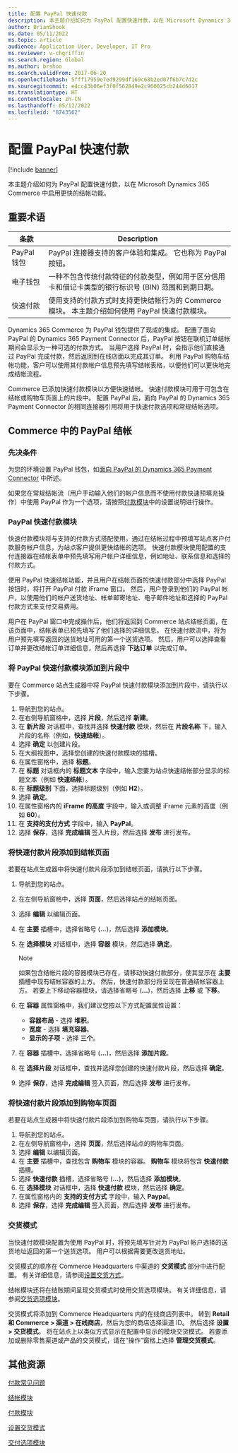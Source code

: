```yaml
---
title: 配置 PayPal 快速付款
description: 本主题介绍如何为 PayPal 配置快速付款，以在 Microsoft Dynamics 365 Commerce 中启用更快的结帐功能。
author: BrianShook
ms.date: 05/11/2022
ms.topic: article
audience: Application User, Developer, IT Pro
ms.reviewer: v-chgriffin
ms.search.region: Global
ms.author: brshoo
ms.search.validFrom: 2017-06-20
ms.openlocfilehash: 5fff17959e7ed9299df169c68b2ed07f6b7c7d2c
ms.sourcegitcommit: e4cc43b06ef3f0f562849e2c960025cb244d6017
ms.translationtype: HT
ms.contentlocale: zh-CN
ms.lasthandoff: 05/12/2022
ms.locfileid: "8743562"
---
```

# <a name="configure-express-payments-for-paypal"></a>配置 PayPal 快速付款

[!include [banner](../includes/banner.md)]

本主题介绍如何为 PayPal 配置快速付款，以在 Microsoft Dynamics 365 Commerce 中启用更快的结帐功能。

## <a name="key-terms"></a>重要术语

| 条款 | Description |
|---|---|
| PayPal 钱包 | PayPal 连接器支持的客户体验和集成。 它也称为 PayPal 按钮。 |
| 电子钱包 | 一种不包含传统付款特征的付款类型，例如用于区分信用卡和借记卡类型的银行标识号 (BIN) 范围和到期日期。 |
| 快速付款 | 使用支持的付款方式时支持更快结帐行为的 Commerce 模块。 本主题介绍如何使用 PayPal 快速付款模块。 |

Dynamics 365 Commerce 为 PayPal 钱包提供了现成的集成。 配置了面向 PayPal 的 Dynamics 365 Payment Connector 后，PayPal 按钮在联机订单结帐期间会显示为一种可选的付款方式。 当用户选择 PayPal 时，会指示他们直接通过 PayPal 完成付款，然后返回到在线店面以完成其订单。 利用 PayPal 购物车结帐功能，客户可以使用其付款帐户信息预先填写结帐表格，以便他们可以更快地完成结帐流程。

Commerce 已添加快速付款模块以方便快速结帐。 快速付款模块可用于可包含在结帐或购物车页面上的片段中。 配置 PayPal 后，面向 PayPal 的 Dynamics 365 Payment Connector 的相同连接器引用将用于快速付款选项和常规结帐选项。

## <a name="paypal-checkout-in-commerce"></a>Commerce 中的 PayPal 结帐

### <a name="prerequisites"></a>先决条件

为您的环境设置 PayPal 钱包，如[面向 PayPal 的 Dynamics 365 Payment Connector](../paypal.md) 中所述。

如果您在常规结帐流（用户手动输入他们的帐户信息而不使用付款快速预填充操作）中使用 PayPal 作为一个选项，请按照[付款模块](../payment-module.md)中的设置说明进行操作。

### <a name="payment-express-module-with-paypal"></a>PayPal 快速付款模块

快速付款模块将与支持的付款方式搭配使用，通过在结帐过程中预填写站点客户付款服务帐户信息，为站点客户提供更快结帐的选项。 快速付款模块使用配置的支付连接器在结帐表单中预先填写用户帐户详细信息，例如地址、联系信息和选择的付款方式。

使用 PayPal 快速结帐功能，并且用户在结帐页面的快速付款部分中选择 PayPal 按钮时，将打开 PayPal 付款 iFrame 窗口。 然后，用户登录到他们的 PayPal 帐户，以使用他们的帐户送货地址、帐单邮寄地址、电子邮件地址和选择的 PayPal 付款方式来支付交易费用。

用户在 PayPal 窗口中完成操作后，他们将返回到 Commerce 站点结帐页面，在该页面中，结帐表单已预先填写了他们选择的详细信息。 在快速付款流中，将为用户预先填写返回的送货地址可用的第一个送货选项。 然后，用户可以选择查看订单并更改结帐订单详细信息，然后再选择 **下达订单** 以完成订单。

### <a name="add-the-payment-express-module-with-paypal-to-a-fragment"></a>将 PayPal 快速付款模块添加到片段中

要在 Commerce 站点生成器中将 PayPal 快速付款模块添加到片段中，请执行以下步骤。

1. 导航到您的站点。
1. 在右侧导航窗格中，选择 **片段**，然后选择 **新建**。
1. 在 **新片段** 对话框中，查找并选择 **快速付款** 模块，然后在 **片段名称** 下，输入片段的名称（例如，**快速结帐**）。
1. 选择 **确定** 以创建片段。
1. 在大纲视图中，选择您创建的快速付款模块的插槽。
1. 在属性窗格中，选择 **标题**。
1. 在 **标题** 对话框内的 **标题文本** 字段中，输入您要为站点快速结帐部分显示的标题文本（例如 **快速结帐**）。
1. 在 **标题级别** 下面，选择标题级别（例如 **H2**）。
1. 选择 **确定**。
1. 在属性窗格内的 **iFrame 的高度** 字段中，输入或调整 iFrame 元素的高度（例如 **60**）。
1. 在 **支持的支付方式** 字段中，输入 **PayPal**。
1. 选择 **保存**，选择 **完成编辑** 签入片段，然后选择 **发布** 进行发布。

### <a name="add-the-payment-express-fragment-to-the-checkout-page"></a>将快速付款片段添加到结帐页面

若要在站点生成器中将快速付款片段添加到结帐页面，请执行以下步骤。

1. 导航到您的站点。
1. 在左侧导航窗格中，选择 **页面**，然后选择站点的结帐页面。
1. 选择 **编辑** 以编辑页面。
1. 在 **主要** 插槽中，选择省略号 (**...**)，然后选择 **添加模块**。
1. 在 **选择模块** 对话框中，选择 **容器** 模块，然后选择 **确定**。

    > [!NOTE]
    > 如果包含结帐片段的容器模块已存在，请移动快速付款部分，使其显示在 **主要** 插槽中现有结帐容器的上方。 然后，快速付款部分将呈现在普通结帐容器上方。 若要上下移动容器模块，请选择省略号 (**...**)，然后选择 **上移** 或 **下移**。

1. 在 **容器** 属性窗格中，我们建议您按以下方式配置属性设置：

    - **容器布局** - 选择 **堆积**。
    - **宽度** - 选择 **填充容器**。
    - **显示的子项** - 选择 **三个**。

1. 在 **容器** 插槽中，选择省略号 (**...**)，然后选择 **添加片段**。
1. 在 **选择片段** 对话框中，查找并选择您创建的快速付款片段，然后选择 **确定**。
1. 选择 **保存**，选择 **完成编辑** 签入页面，然后选择 **发布** 进行发布。

### <a name="add-the-payment-express-fragment-to-the-cart-page"></a>将快速付款片段添加到购物车页面

若要在站点生成器中将快速付款片段添加到购物车页面，请执行以下步骤。

1. 导航到您的站点。
1. 在左侧导航窗格中，选择 **页面**，然后选择站点的购物车页面。
1. 选择 **编辑** 以编辑页面。
1. 在 **主要** 插槽中，查找包含 **购物车** 模块的容器。 **购物车** 模块将包含 **快速付款** 插槽。
1. 选择 **快速付款** 插槽，选择省略号 (**...**)，然后选择 **添加模块**。
1. 在 **选择模块** 对话框中，选择 **快速付款** 模块，然后选择 **确定**。
1. 在属性窗格内的 **支持的支付方式** 字段中，输入 **Paypal**。
1. 选择 **保存**，选择 **完成编辑** 签入页面，然后选择 **发布** 进行发布。

### <a name="modes-of-delivery"></a>交货模式

当快速付款模块配置为使用 PayPal 时，将预先填写针对为 PayPal 帐户选择的送货地址返回的第一个送货选项。 用户可以根据需要更改送货地址。

交货模式的顺序在 Commerce Headquarters 中渠道的 **交货模式** 部分中进行配置。 有关详细信息，请参阅[设置交货方式](/dynamicsax-2012/appuser-itpro/set-up-modes-of-delivery)。

结帐模块还将在结账期间呈现交货模式时使用交货选项模块。 有关详细信息，请参阅[交货选项模块](../delivery-options-module.md)。

交货模式将添加到 Commerce Headquarters 内的在线商店列表中。 转到 **Retail 和 Commerce \> 渠道 \> 在线商店**，然后为您的商店选择渠道 ID。 然后选择 **设置 \> 交货模式**。 将在站点上以类似方式显示在配置中显示的模块交货模式。 若要添加或删除零售渠道或产品的交货模式，请在“操作”窗格上选择 **管理交货模式**。

## <a name="additional-resources"></a>其他资源

[付款常见问题](payments-retail.md)

[结帐模块](../add-checkout-module.md)

[付款模块](../payment-module.md)

[设置交货模式](/dynamicsax-2012/appuser-itpro/set-up-modes-of-delivery)

[交付选项模块](../delivery-options-module.md)
